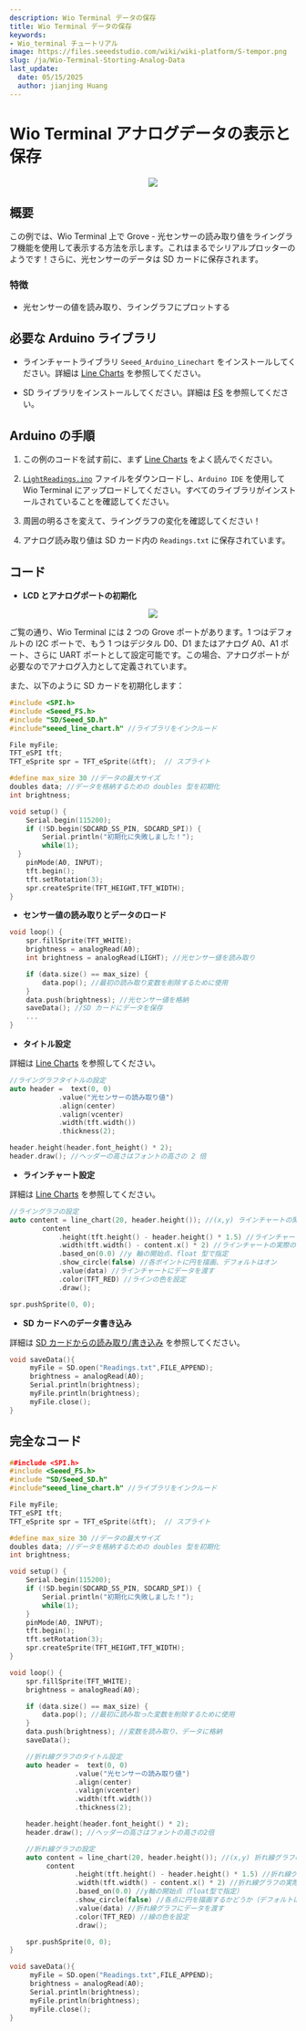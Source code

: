 ```yaml
---
description: Wio Terminal データの保存
title: Wio Terminal データの保存
keywords:
- Wio_terminal チュートリアル
image: https://files.seeedstudio.com/wiki/wiki-platform/S-tempor.png
slug: /ja/Wio-Terminal-Storting-Analog-Data
last_update:
  date: 05/15/2025
  author: jianjing Huang
---
```



# Wio Terminal アナログデータの表示と保存

<div align="center"><img src="https://files.seeedstudio.com/wiki/Wio-Terminal/img/C0282.2019-11-28%2018_28_03.gif" /></div>

## 概要

この例では、Wio Terminal 上で Grove - 光センサーの読み取り値をライングラフ機能を使用して表示する方法を示します。これはまるでシリアルプロッターのようです！さらに、光センサーのデータは SD カードに保存されます。

### 特徴

- 光センサーの値を読み取り、ライングラフにプロットする

## 必要な Arduino ライブラリ

- ラインチャートライブラリ `Seeed_Arduino_Linechart` をインストールしてください。詳細は [Line Charts](https://wiki.seeedstudio.com/ja/Wio-Terminal-LCD-Linecharts/) を参照してください。

- SD ライブラリをインストールしてください。詳細は [FS](https://wiki.seeedstudio.com/ja/Wio-Terminal-FS-Overview/) を参照してください。

## Arduino の手順

1. この例のコードを試す前に、まず [Line Charts](https://wiki.seeedstudio.com/ja/Wio-Terminal-LCD-Linecharts/) をよく読んでください。

2. [`LightReadings.ino`](https://files.seeedstudio.com/wiki/Wio-Terminal/res/LightReadings.ino.zip) ファイルをダウンロードし、`Arduino IDE` を使用して Wio Terminal にアップロードしてください。すべてのライブラリがインストールされていることを確認してください。

3. 周囲の明るさを変えて、ライングラフの変化を確認してください！

4. アナログ読み取り値は SD カード内の `Readings.txt` に保存されています。

## コード

- **LCD とアナログポートの初期化**

<div align="center"><img width={350} src="https://files.seeedstudio.com/wiki/Wio-Terminal/img/Xnip2020-03-03_12-28-29.jpg" /></div>

ご覧の通り、Wio Terminal には 2 つの Grove ポートがあります。1 つはデフォルトの I2C ポートで、もう 1 つはデジタル D0、D1 またはアナログ A0、A1 ポート、さらに UART ポートとして設定可能です。この場合、アナログポートが必要なのでアナログ入力として定義されています。

また、以下のように SD カードを初期化します：

```cpp
#include <SPI.h>
#include <Seeed_FS.h>
#include "SD/Seeed_SD.h"
#include"seeed_line_chart.h" //ライブラリをインクルード

File myFile;
TFT_eSPI tft;
TFT_eSprite spr = TFT_eSprite(&tft);  // スプライト 

#define max_size 30 //データの最大サイズ
doubles data; //データを格納するための doubles 型を初期化
int brightness;

void setup() {
    Serial.begin(115200);
    if (!SD.begin(SDCARD_SS_PIN, SDCARD_SPI)) {
        Serial.println("初期化に失敗しました！");
        while(1);
  }
    pinMode(A0, INPUT);
    tft.begin();
    tft.setRotation(3);
    spr.createSprite(TFT_HEIGHT,TFT_WIDTH);
}
```

- **センサー値の読み取りとデータのロード**

```cpp
void loop() {
    spr.fillSprite(TFT_WHITE);
    brightness = analogRead(A0);
    int brightness = analogRead(LIGHT); //光センサー値を読み取り

    if (data.size() == max_size) {
        data.pop(); //最初の読み取り変数を削除するために使用
    }
    data.push(brightness); //光センサー値を格納
    saveData(); //SD カードにデータを保存
    ...
}
```

- **タイトル設定**

詳細は [Line Charts](https://wiki.seeedstudio.com/ja/Wio-Terminal-LCD-Linecharts/) を参照してください。

```cpp
//ライングラフタイトルの設定
auto header =  text(0, 0)
            .value("光センサーの読み取り値")
            .align(center)
            .valign(vcenter)
            .width(tft.width())
            .thickness(2);

header.height(header.font_height() * 2);
header.draw(); //ヘッダーの高さはフォントの高さの 2 倍
```

- **ラインチャート設定**

詳細は [Line Charts](https://wiki.seeedstudio.com/ja/Wio-Terminal-LCD-Linecharts/) を参照してください。

```cpp
//ライングラフの設定
auto content = line_chart(20, header.height()); //(x,y) ラインチャートの開始位置
        content
            .height(tft.height() - header.height() * 1.5) //ラインチャートの実際の高さ
            .width(tft.width() - content.x() * 2) //ラインチャートの実際の幅
            .based_on(0.0) //y 軸の開始点、float 型で指定
            .show_circle(false) //各ポイントに円を描画、デフォルトはオン
            .value(data) //ラインチャートにデータを渡す
            .color(TFT_RED) //ラインの色を設定
            .draw();

spr.pushSprite(0, 0);
```

- **SD カードへのデータ書き込み**

詳細は [SD カードからの読み取り/書き込み](https://wiki.seeedstudio.com/ja/Wio-Terminal-FS-ReadWrite/) を参照してください。

```cpp
void saveData(){
     myFile = SD.open("Readings.txt",FILE_APPEND);
     brightness = analogRead(A0);
     Serial.println(brightness);
     myFile.println(brightness);
     myFile.close();
}
```

## 完全なコード

```cpp
##include <SPI.h>
#include <Seeed_FS.h>
#include "SD/Seeed_SD.h"
#include"seeed_line_chart.h" //ライブラリをインクルード

File myFile;
TFT_eSPI tft;
TFT_eSprite spr = TFT_eSprite(&tft);  // スプライト

#define max_size 30 //データの最大サイズ
doubles data; //データを格納するための doubles 型を初期化
int brightness;

void setup() {
    Serial.begin(115200);
    if (!SD.begin(SDCARD_SS_PIN, SDCARD_SPI)) {
        Serial.println("初期化に失敗しました！");
        while(1);
    }
    pinMode(A0, INPUT);
    tft.begin();
    tft.setRotation(3);
    spr.createSprite(TFT_HEIGHT,TFT_WIDTH);
}

void loop() {
    spr.fillSprite(TFT_WHITE);
    brightness = analogRead(A0);

    if (data.size() == max_size) {
        data.pop(); //最初に読み取った変数を削除するために使用
    }
    data.push(brightness); //変数を読み取り、データに格納
    saveData();

    //折れ線グラフのタイトル設定
    auto header =  text(0, 0)
                .value("光センサーの読み取り値")
                .align(center)
                .valign(vcenter)
                .width(tft.width())
                .thickness(2);

    header.height(header.font_height() * 2);
    header.draw(); //ヘッダーの高さはフォントの高さの2倍

    //折れ線グラフの設定
    auto content = line_chart(20, header.height()); //(x,y) 折れ線グラフの開始位置
         content
                .height(tft.height() - header.height() * 1.5) //折れ線グラフの実際の高さ
                .width(tft.width() - content.x() * 2) //折れ線グラフの実際の幅
                .based_on(0.0) //y軸の開始点（float型で指定）
                .show_circle(false) //各点に円を描画するかどうか（デフォルトはオン）
                .value(data) //折れ線グラフにデータを渡す
                .color(TFT_RED) //線の色を設定
                .draw();

    spr.pushSprite(0, 0);
}

void saveData(){
     myFile = SD.open("Readings.txt",FILE_APPEND);
     brightness = analogRead(A0);
     Serial.println(brightness);
     myFile.println(brightness);
     myFile.close();
}
```